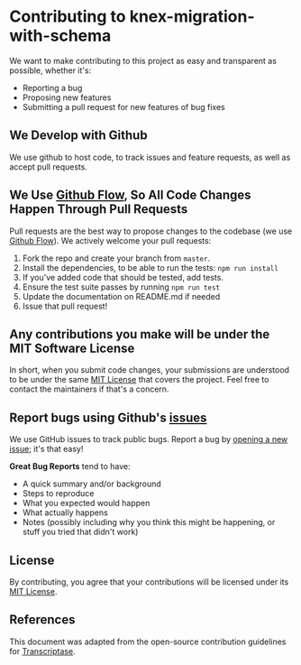 # Contributing to knex-migration-with-schema

We want to make contributing to this project as easy and transparent as possible, whether it's:

- Reporting a bug
- Proposing new features
- Submitting a pull request for new features of bug fixes

## We Develop with Github

We use github to host code, to track issues and feature requests, as well as accept pull requests.

## We Use [Github Flow](https://guides.github.com/introduction/flow/index.html), So All Code Changes Happen Through Pull Requests

Pull requests are the best way to propose changes to the codebase (we use [Github Flow](https://guides.github.com/introduction/flow/index.html)). We actively welcome your pull requests:

1. Fork the repo and create your branch from `master`.
2. Install the dependencies, to be able to run the tests: `npm run install`
3. If you've added code that should be tested, add tests.
4. Ensure the test suite passes by running `npm run test`
5. Update the documentation on README.md if needed
6. Issue that pull request!

## Any contributions you make will be under the MIT Software License

In short, when you submit code changes, your submissions are understood to be under the same [MIT License](http://choosealicense.com/licenses/mit/) that covers the project. Feel free to contact the maintainers if that's a concern.

## Report bugs using Github's [issues](https://github.com/wgrisa/knex-migration-with-schema/issues)

We use GitHub issues to track public bugs. Report a bug by [opening a new issue](); it's that easy!

**Great Bug Reports** tend to have:

- A quick summary and/or background
- Steps to reproduce
- What you expected would happen
- What actually happens
- Notes (possibly including why you think this might be happening, or stuff you tried that didn't work)

## License

By contributing, you agree that your contributions will be licensed under its [MIT License](https://www.mit.edu/~amini/LICENSE.md).

## References

This document was adapted from the open-source contribution guidelines for [Transcriptase](https://gist.github.com/briandk/3d2e8b3ec8daf5a27a62).
